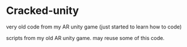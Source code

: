 # Cracked-unity

very old code from my AR unity game (just started to learn how to code)


scripts from my old AR unity game.
may reuse some of this code.
